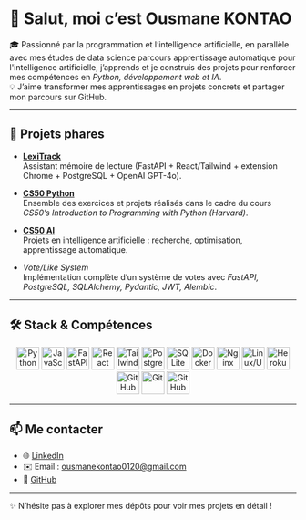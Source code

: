 # 👋 Salut, moi c’est Ousmane KONTAO

🎓 Passionné par la programmation et l’intelligence artificielle, en parallèle avec mes études de data science parcours apprentissage automatique pour l'intelligence artificielle, j’apprends et je construis des projets pour renforcer mes compétences en *Python, développement web et IA*.  
💡 J’aime transformer mes apprentissages en projets concrets et partager mon parcours sur GitHub.  

---

## 🚀 Projets phares

- **[LexiTrack](https://github.com/Uthmankontao/LexiTrack)**  
  Assistant mémoire de lecture (FastAPI + React/Tailwind + extension Chrome + PostgreSQL + OpenAI GPT-4o).  

- **[CS50 Python](https://github.com/Uthmankontao/CS50_Python)**  
  Ensemble des exercices et projets réalisés dans le cadre du cours *CS50’s Introduction to Programming with Python (Harvard)*.  

- **[CS50 AI](https://github.com/Uthmankontao/CS50_AI)**  
  Projets en intelligence artificielle : recherche, optimisation, apprentissage automatique.  

- *Vote/Like System*  
  Implémentation complète d’un système de votes avec *FastAPI, PostgreSQL, SQLAlchemy, Pydantic, JWT, Alembic*.  

---

## 🛠️ Stack & Compétences

<p align="center">
  <!-- Langages -->
  <img src="https://cdn.jsdelivr.net/gh/devicons/devicon/icons/python/python-original.svg" alt="Python" width="40" height="40"/>
  <img src="https://cdn.jsdelivr.net/gh/devicons/devicon/icons/javascript/javascript-original.svg" alt="JavaScript" width="40" height="40"/>

  <!-- Backend -->
  <img src="https://cdn.jsdelivr.net/gh/devicons/devicon/icons/fastapi/fastapi-original.svg" alt="FastAPI" width="40" height="40"/>

  <!-- Frontend -->
  <img src="https://cdn.jsdelivr.net/gh/devicons/devicon/icons/react/react-original.svg" alt="React" width="40" height="40"/>
  <img src="https://upload.wikimedia.org/wikipedia/commons/thumb/d/d5/Tailwind_CSS_Logo.svg/2560px-Tailwind_CSS_Logo.svg.png" alt="TailwindCSS" width="40" height="40"/>

  <!-- Bases de données -->
  <img src="https://cdn.jsdelivr.net/gh/devicons/devicon/icons/postgresql/postgresql-original.svg" alt="PostgreSQL" width="40" height="40"/>
  <img src="https://cdn.jsdelivr.net/gh/devicons/devicon/icons/sqlite/sqlite-original.svg" alt="SQLite" width="40" height="40"/>

  <!-- DevOps & Déploiement -->
  <img src="https://cdn.jsdelivr.net/gh/devicons/devicon/icons/docker/docker-original.svg" alt="Docker" width="40" height="40"/>
  <img src="https://cdn.jsdelivr.net/gh/devicons/devicon/icons/nginx/nginx-original.svg" alt="Nginx" width="40" height="40"/>
  <img src="https://cdn.jsdelivr.net/gh/devicons/devicon/icons/linux/linux-original.svg" alt="Linux/Ubuntu" width="40" height="40"/>
  <img src="https://cdn.jsdelivr.net/gh/devicons/devicon/icons/heroku/heroku-original.svg" alt="Heroku" width="40" height="40"/>
  <img src="https://cdn.jsdelivr.net/gh/devicons/devicon/icons/githubactions/githubactions-original.svg" alt="GitHub Actions" width="40" height="40"/>

  <!-- Outils de Dev -->
  <img src="https://cdn.jsdelivr.net/gh/devicons/devicon/icons/git/git-original.svg" alt="Git" width="40" height="40"/>
  <img src="https://cdn.jsdelivr.net/gh/devicons/devicon/icons/github/github-original.svg" alt="GitHub" width="40" height="40"/>
</p>

---


## 📫 Me contacter

- 🌐 [LinkedIn](https://www.linkedin.com/in/ousmane-kontao-543367327)
- ✉️ Email : ousmanekontao0120@gmail.com
- 🐙 [GitHub](https://github.com/Uthmankontao)  

---
✨ N’hésite pas à explorer mes dépôts pour voir mes projets en détail !
